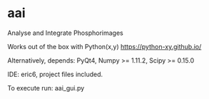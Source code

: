 # aai
Analyse and Integrate Phosphorimages

Works out of the box with Python(x,y) https://python-xy.github.io/

Alternatively, depends:
PyQt4, Numpy >= 1.11.2, Scipy >= 0.15.0

IDE: eric6, project files included.

To execute run:
aai_gui.py
